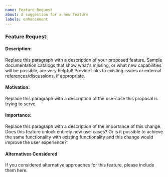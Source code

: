 ```yaml
---
name: Feature Request
about: A suggestion for a new feature
labels: enhancement
---
```


<!--
	Thank you for contributing to the Swift-DocC plugin!

	Before you submit your issue, please replace each paragraph
	below with information about your proposed feature.
-->

### Feature Request: _<Feature Name>_

#### Description:

Replace this paragraph with a description of your proposed feature. 
Sample documentation catalogs that show what's missing, 
or what new capabilities will be possible, are very helpful! 
Provide links to existing issues or external references/discussions, if appropriate.

#### Motivation:

Replace this paragraph with a description of the use-case this proposal is trying to serve.

#### Importance:

Replace this paragraph with a description of the importance of this change.
Does this feature unlock entirely new use-cases? 
Or is it possible to achieve the same functionality with existing functionality 
and this change would improve the user experience?

#### Alternatives Considered

If you considered alternative approaches for this feature, please include them here.